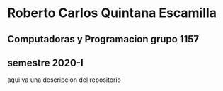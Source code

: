 # Roberto Carlos Quintana Escamilla
## Computadoras y Programacion grupo 1157
## semestre 2020-I

aqui va una descripcion del repositorio
